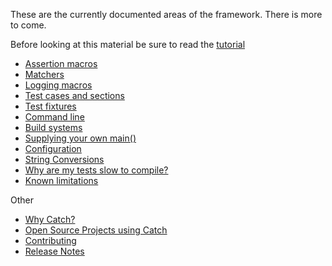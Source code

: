 These are the currently documented areas of the framework. There is more to come.

Before looking at this material be sure to read the [tutorial](tutorial.md)

* [Assertion macros](assertions.md)
* [Matchers](matchers.md)
* [Logging macros](logging.md)
* [Test cases and sections](test-cases-and-sections.md)
* [Test fixtures](test-fixtures.md)
* [Command line](command-line.md)
* [Build systems](build-systems.md)
* [Supplying your own main()](own-main.md)
* [Configuration](configuration.md)
* [String Conversions](tostring.md)
* [Why are my tests slow to compile?](slow-compiles.md)
* [Known limitations](limitations.md)
 
Other

* [Why Catch?](why-catch.md)
* [Open Source Projects using Catch](opensource-users.md)
* [Contributing](contributing.md)
* [Release Notes](release-notes.md)
